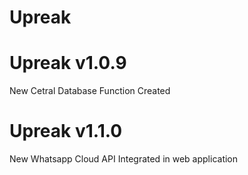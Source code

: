 # Upreak 

# Upreak v1.0.9
New Cetral Database Function Created

# Upreak v1.1.0
New Whatsapp Cloud API Integrated in web application